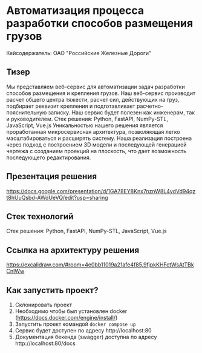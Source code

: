 #  Автоматизация процесса разработки способов размещения грузов
Кейсодержатель: ОАО "Российские Железные Дороги"

## Тизер
Мы представляем веб–сервис для автоматизации задач разработки способов размещения и крепления грузов. Наш веб-сервис производит расчет общего центра тяжести, расчет сил, действующих на груз, подбирает реквизит крепления и подготавливает расчетно-пояснительную записку. Наш сервис будет полезен как инженерам, так и руководителем.
Стек решения: Python, FastAPI, NumPy-STL, JavaScript, Vue.js
Уникальностью нашего решения является проработанная микросервисная архитектура, позволяющая легко масштабироваться и расширять систему.
Наша реализация построена через подход с построением 3D модели и последующей генерацией чертежа с созданием проекций на плоскость, что дает возможность последующего редактирования.

## Презентация решения
https://docs.google.com/presentation/d/1GA78EY8Knx7nznW8L4ydVd94qzt8hUuQsbd-AWdUeVQ/edit?usp=sharing

## Cтек технологий
Стек решения: Python, FastAPI, NumPy-STL, JavaScript, Vue.js

## Ссылка на архитектуру решения
https://excalidraw.com/#room=4e0bb11019a21afe4f85,9fjpkKHFctWsAtTBkCnIWw

## Как запустить проект?
1. Склонировать проект
2. Необходимо чтобы был установлен docker (https://docs.docker.com/engine/install/)
3. Запустить проект командой ``docker compose up``
4. Сервис будет доступен по адресу http://localhost:80
5. Документация бекенда (swagger) доступна по адресу http://localhost:80/docs 